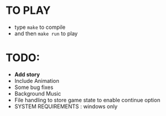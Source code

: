 # TO PLAY
* type `make` to compile
* and then `make run` to play

# TODO:
 * **Add story** 
 * Include Animation
 * Some bug fixes 
 * Background Music
 * File handling to store game state to enable continue option
 * SYSTEM REQUIREMENTS : windows only
